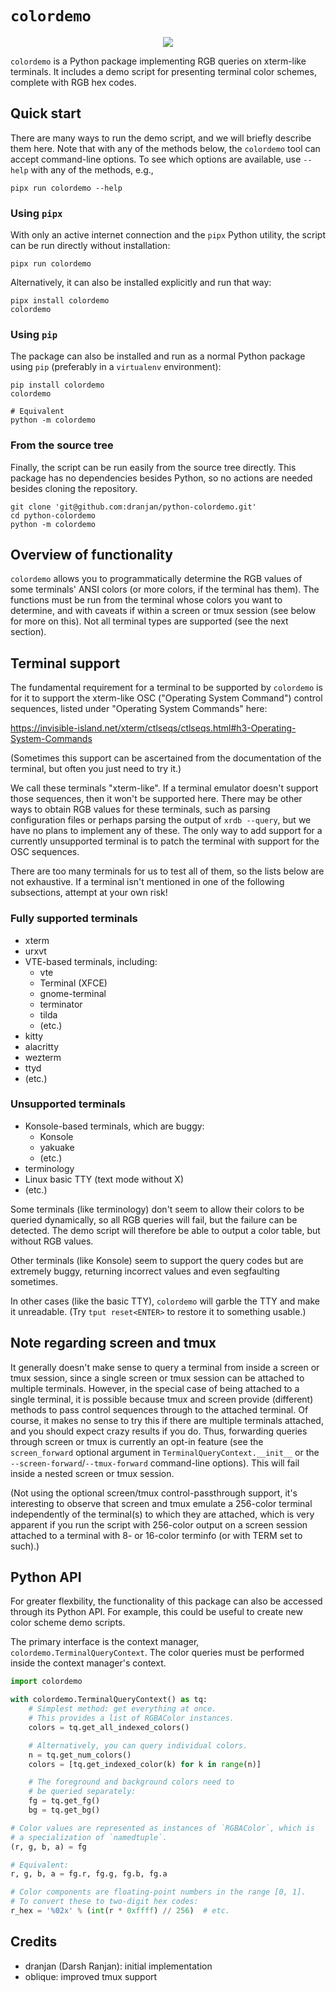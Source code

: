 # `colordemo`

<div align="center">
    <img src="!https://raw.githubusercontent.com/dranjan/python-colordemo/master/examples/colordemo-example.png">
</div>

`colordemo` is a Python package implementing RGB queries on xterm-like
terminals.  It includes a demo script for presenting terminal color
schemes, complete with RGB hex codes.

## Quick start

There are many ways to run the demo script, and we will briefly describe
them here. Note that with any of the methods below, the `colordemo`
tool can accept command-line options. To see which options are available,
use `--help` with any of the methods, e.g.,

    pipx run colordemo --help

### Using `pipx`

With only an active internet connection and the `pipx` Python utility,
the script can be run directly without installation:

    pipx run colordemo

Alternatively, it can also be installed explicitly and run that way:

    pipx install colordemo
    colordemo

### Using `pip`

The package can also be installed and run as a normal Python package
using `pip` (preferably in a `virtualenv` environment):

    pip install colordemo
    colordemo

    # Equivalent
    python -m colordemo

### From the source tree

Finally, the script can be run easily from the source tree directly.
This package has no dependencies besides Python, so no actions are
needed besides cloning the repository.

    git clone 'git@github.com:dranjan/python-colordemo.git'
    cd python-colordemo
    python -m colordemo

## Overview of functionality

`colordemo` allows you to programmatically determine the RGB values of
some terminals' ANSI colors (or more colors, if the terminal has them).
The functions must be run from the terminal whose colors you want to
determine, and with caveats if within a screen or tmux session (see
below for more on this).  Not all terminal types are supported (see the
next section).

## Terminal support

The fundamental requirement for a terminal to be supported by `colordemo`
is for it to support the xterm-like OSC ("Operating System Command") control
sequences, listed under "Operating System Commands" here:

https://invisible-island.net/xterm/ctlseqs/ctlseqs.html#h3-Operating-System-Commands

(Sometimes this support can be ascertained from the documentation of
the terminal, but often you just need to try it.)

We call these terminals "xterm-like". If a terminal emulator doesn't
support those sequences, then it won't be supported here.
There may be other ways to obtain RGB values for these terminals, such
as parsing configuration files or perhaps parsing the output of
`xrdb --query`, but we have no plans to implement any of these.
The only way to add support for a currently unsupported terminal is to
patch the terminal with support for the OSC sequences.

There are too many terminals for us to test all of them, so the lists
below are not exhaustive. If a terminal isn't mentioned in one of the
following subsections, attempt at your own risk!

### Fully supported terminals

- xterm
- urxvt
- VTE-based terminals, including:
  - vte
  - Terminal (XFCE)
  - gnome-terminal
  - terminator
  - tilda
  - (etc.)
- kitty
- alacritty
- wezterm
- ttyd
- (etc.)

### Unsupported terminals

- Konsole-based terminals, which are buggy:
  - Konsole
  - yakuake
  - (etc.)
- terminology
- Linux basic TTY (text mode without X)
- (etc.)

Some terminals (like terminology) don't seem to allow their colors to be
queried dynamically, so all RGB queries will fail, but the failure can
be detected. The demo script will therefore be able to output a color
table, but without RGB values.

Other terminals (like Konsole) seem to support the query codes but are
extremely buggy, returning incorrect values and even segfaulting
sometimes.

In other cases (like the basic TTY), `colordemo` will garble
the TTY and make it unreadable. (Try `tput reset<ENTER>` to restore it
to something usable.)

## Note regarding screen and tmux

It generally doesn't make sense to query a terminal from inside a screen
or tmux session, since a single screen or tmux session can be attached
to multiple terminals.  However, in the special case of being attached
to a single terminal, it is possible because tmux and screen provide
(different) methods to pass control sequences through to the attached
terminal.  Of course, it makes no sense to try this if there are
multiple terminals attached, and you should expect crazy results if you
do.  Thus, forwarding queries through screen or tmux is currently an
opt-in feature (see the `screen_forward` optional argument in
`TerminalQueryContext.__init__` or the
`--screen-forward`/`--tmux-forward` command-line options).
This will fail inside a nested screen or tmux session.

(Not using the optional screen/tmux control-passthrough support, it's
interesting to observe that screen and tmux emulate a 256-color terminal
independently of the terminal(s) to which they are attached, which is
very apparent if you run the script with 256-color output on a screen
session attached to a terminal with 8- or 16-color terminfo (or with
TERM set to such).)

## Python API

For greater flexbility, the functionality of this package can also be
accessed through its Python API. For example, this could be useful to
create new color scheme demo scripts.

The primary interface is the context manager,
`colordemo.TerminalQueryContext`. The color queries must be performed
inside the context manager's context.

```Python Console
import colordemo

with colordemo.TerminalQueryContext() as tq:
    # Simplest method: get everything at once.
    # This provides a list of RGBAColor instances.
    colors = tq.get_all_indexed_colors()

    # Alternatively, you can query individual colors.
    n = tq.get_num_colors()
    colors = [tq.get_indexed_color(k) for k in range(n)]

    # The foreground and background colors need to
    # be queried separately:
    fg = tq.get_fg()
    bg = tq.get_bg()

# Color values are represented as instances of `RGBAColor`, which is
# a specialization of `namedtuple`.
(r, g, b, a) = fg

# Equivalent:
r, g, b, a = fg.r, fg.g, fg.b, fg.a

# Color components are floating-point numbers in the range [0, 1].
# To convert these to two-digit hex codes:
r_hex = '%02x' % (int(r * 0xffff) // 256)  # etc.
```

## Credits

- dranjan (Darsh Ranjan): initial implementation
- oblique: improved tmux support

